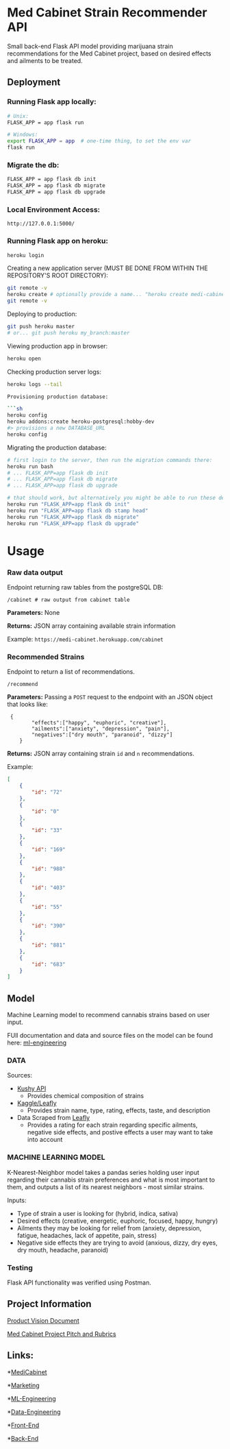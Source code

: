 # Med Cabinet Strain Recommender API

Small back-end Flask API model providing marijuana strain recommendations for the Med Cabinet project, based on desired effects and ailments to be treated.


## Deployment


### Running Flask app locally:

```sh
# Unix:
FLASK_APP = app flask run

# Windows:
export FLASK_APP = app  # one-time thing, to set the env var
flask run
```

### Migrate the db:

```sh
FLASK_APP = app flask db init
FLASK_APP = app flask db migrate
FLASK_APP = app flask db upgrade
```

### Local Environment Access:

`http://127.0.0.1:5000/`


### Running Flask app on heroku:

```sh
heroku login
```

Creating a new application server (MUST BE DONE FROM WITHIN THE REPOSITORY'S ROOT DIRECTORY):

```sh
git remote -v
heroku create # optionally provide a name... "heroku create medi-cabinet"
git remote -v
```

Deploying to production:

```sh
git push heroku master
# or... git push heroku my_branch:master
```

Viewing production app in browser:

```sh
heroku open
```

Checking production server logs:

```sh
heroku logs --tail

Provisioning production database:

```sh
heroku config
heroku addons:create heroku-postgresql:hobby-dev
#> provisions a new DATABASE_URL
heroku config
```

Migrating the production database:

```sh
# first login to the server, then run the migration commands there:
heroku run bash
# ... FLASK_APP=app flask db init
# ... FLASK_APP=app flask db migrate
# ... FLASK_APP=app flask db upgrade

# that should work, but alternatively you might be able to run these detached commands (if you didn't ignore your migrations dir):
heroku run "FLASK_APP=app flask db init"
heroku run "FLASK_APP=app flask db stamp head"
heroku run "FLASK_APP=app flask db migrate"
heroku run "FLASK_APP=app flask db upgrade"
```

# Usage

### Raw data output

Endpoint returning raw tables from the postgreSQL DB:

    /cabinet # raw output from cabinet table

**Parameters:** None

**Returns:** JSON array containing available strain information

Example: 
`https://medi-cabinet.herokuapp.com/cabinet` 



### Recommended Strains

Endpoint to return a list of recommendations.

    /recommend

**Parameters:** 
Passing a `POST` request to the endpoint with an JSON object that looks like:
```
 {
        "effects":["happy", "euphoric", "creative"],
        "ailments":["anxiety", "depression", "pain"],
        "negatives":["dry mouth", "paranoid", "dizzy"]
    }
```

**Returns:** JSON array containing strain `id` and `n` recommendations.

Example:
```json
[
    {
        "id": "72"
    },
    {
        "id": "0"
    },
    {
        "id": "33"
    },
    {
        "id": "169"
    },
    {
        "id": "988"
    },
    {
        "id": "403"
    },
    {
        "id": "55"
    },
    {
        "id": "390"
    },
    {
        "id": "881"
    },
    {
        "id": "683"
    }
]
```

## Model

Machine Learning model to recommend cannabis strains based on user input.

FUll documentation and data and source files on the model can be found here:
[ml-engineering](https://github.com/MediCabinet/ml-engineering)

### DATA
Sources:
* [Kushy API](https://raw.githubusercontent.com/kushyapp/cannabis-dataset/master/Dataset/Strains/strains-kushy_api.2017-11-14.csv)
    * Provides chemical composition of strains
* [Kaggle/Leafly](https://www.kaggle.com/kingburrito666/cannabis-strains)
    * Provides strain name, type, rating, effects, taste, and description
* Data Scraped from [Leafly](leafly.com)
    * Provides a rating for each strain regarding specific ailments, negative side effects, and postive effects a user may want to take into account

### MACHINE LEARNING MODEL
K-Nearest-Neighbor model takes a pandas series holding user input regarding their cannabis strain preferences and what is most important to them, and outputs a list of its nearest neighbors - most similar strains.

Inputs: 
 * Type of strain a user is looking for (hybrid, indica, sativa)
 * Desired effects (creative, energetic, euphoric, focused, happy, hungry)
 * Ailments they may be looking for relief from (anxiety, depression, fatigue, headaches, lack of appetite, pain, stress)
 * Negative side effects they are trying to avoid (anxious, dizzy, dry eyes, dry mouth, headache, paranoid)


### Testing
Flask API functionality was verified using Postman.


## Project Information

[Product Vision Document](https://docs.google.com/document/d/1PNvyYa1qH1uxq-YKAhYnAPhT5jSBBE3XgYDzgQpFIUE/edit#heading=h.p0mtiic9v46n)

[Med Cabinet Project Pitch and Rubrics](https://www.notion.so/Med-Cabinet-7960b90bb485430483bb266f7b738308)


## Links:
*[MediCabinet](https://github.com/MediCabinet)

*[Marketing](https://github.com/MediCabinet/marketing)

*[ML-Engineering](https://github.com/MediCabinet/ml-engineering)

*[Data-Engineering](https://github.com/MediCabinet/data-engineering)

*[Front-End](https://github.com/MediCabinet/front-end)

*[Back-End](https://github.com/MediCabinet/backend)
